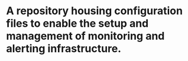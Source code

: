 # A repository housing configuration files to enable the setup and management of monitoring and alerting infrastructure.
